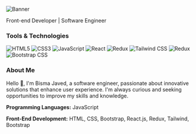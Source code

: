 ![Banner](https://link-to-your-banner-image)

 Front-end Developer | Software Engineer

### Tools & Technologies

![HTML5](https://img.shields.io/badge/-HTML5-E34F26?style=flat-square&logo=html5&logoColor=white)
![CSS3](https://img.shields.io/badge/-CSS3-1572B6?style=flat-square&logo=css3)
![JavaScript](https://img.shields.io/badge/-JavaScript-F7DF1E?style=flat-square&logo=javascript)
![React](https://img.shields.io/badge/-React-61DAFB?style=flat-square&logo=react)
![Redux](https://img.shields.io/badge/-Redux-764ABC?style=flat-square&logo=redux)
![Tailwind CSS](https://img.shields.io/badge/-Tailwind%20CSS-38B2AC?style=flat-square&logo=tailwind-css)
![Redux](https://img.shields.io/badge/-Redux-764ABC?style=flat-square&logo=redux)
![Bootstrap CSS](https://img.shields.io/badge/-Bootstrap%20CSS-38B2AC?style=flat-square&logo=Bootstrap-css)

### About Me

Hello 👋, I'm Bisma Javed, a software engineer, passionate about innovative solutions that enhance user experience. I'm always curious and seeking opportunities to improve my skills and knowledge.

**Programming Languages:** JavaScript

**Front-End Development:** HTML, CSS, Bootstrap, React.js, Redux, Tailwind, Bootstrap
